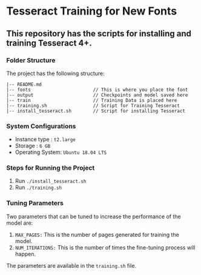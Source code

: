 # Tesseract Training for New Fonts
## This repository has the scripts for installing and training Tesseract 4+.

### Folder Structure
The project has the following structure:

```
|-- README.md
|-- fonts                       // This is where you place the font
|-- output                      // Checkpoints and model saved here
|-- train                       // Training Data is placed here
|-- training.sh                 // Script for Training Tesseract
|-- install_tesseract.sh        // Script for installing Tesseract
```
### System Configurations
- Instance type : ```t2.large```
- Storage : ```6 GB```
- Operating System: ```Ubuntu 18.04 LTS```
### Steps for Running the Project
1. Run ```./install_tesseract.sh```
2. Run ```./training.sh```

### Tuning Parameters
Two parameters that can be tuned to increase the performance of the model are:

1. ```MAX_PAGES:``` This is the number of pages generated for training the model.
2. ```NUM_ITERATIONS:``` This is the number of times the fine-tuning process will happen.

The parameters are available in the ```training.sh``` file.